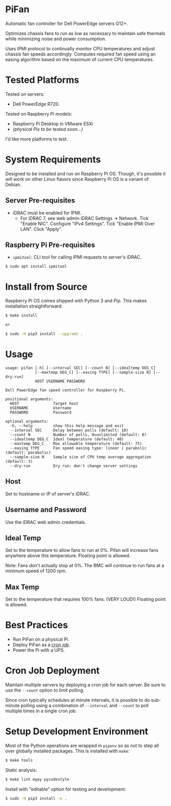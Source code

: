 # PiFan
Automatic fan controller for Dell PowerEdge servers G12+.

Optimizes chassis fans to run as low as necessary to maintain safe thermals
while minimizing noise and power consumption.

Uses IPMI protocol to continually monitor CPU temperatures and adjust chassis
fan speeds accordingly.  Computes required fan speed using an easing algorithm
based on the maximum of current CPU temperatures.

# Tested Platforms
Tested on servers:

* Dell PowerEdge R720.

Tested on Raspberry Pi models:

* Raspberry Pi Desktop in VMware ESXi
* *(physical Pis to be tested soon...)*

I'd like more platforms to test.

# System Requirements
Designed to be installed and run on Raspberry Pi OS.  Though, it's possible it will work on other Linux flavors since Raspberry Pi OS is a variant of Debian.

## Server Pre-requisites
* iDRAC must be enabled for IPMI.
   * For iDRAC 7, see web admin iDRAC Settings -> Network.  Tick "Enable NIC".  Configure "IPv4 Settings".  Tick "Enable IPMI Over LAN".  Click "Apply".

## Raspberry Pi Pre-requisites
* `ipmitool`: CLI tool for calling IPMI requests to server's iDRAC.

```
$ sudo apt install ipmitool
```

# Install from Source
Raspberry Pi OS comes shipped with Python 3 and Pip.  This makes installation straightforward:

```sh
$ make install

or

$ sudo -H pip3 install --upgrade .
```

# Usage
```
usage: pifan [-h] [--interval SEC] [--count N] [--idealtemp DEG_C]
             [--maxtemp DEG_C] [--easing TYPE] [--sample-size N] [--dry-run]
             HOST USERNAME PASSWORD

Dell PowerEdge fan speed controller for Raspberry Pi.

positional arguments:
  HOST               Target host
  USERNAME           Username
  PASSWORD           Password

optional arguments:
  -h, --help         show this help message and exit
  --interval SEC     Delay between polls (default: 10)
  --count N          Number of polls, 0=unlimited (default: 0)
  --idealtemp DEG_C  Ideal temperature (default: 40)
  --maxtemp DEG_C    Max allowable temperature (default: 75)
  --easing TYPE      Fan speed easing type: linear | parabolic (default: parabolic)
  --sample-size N    Sample size of CPU temp average aggregation (default: 3)
  --dry-run          Dry run: don't change server settings
```

## Host
Set to hostname or IP of server's iDRAC.

## Username and Password
Use the iDRAC web admin credentials.

## Ideal Temp
Set to the temperature to allow fans to run at 0%.  Pifan will increase fans
anywhere above this temperature.  Floating point is allowed.

Note: Fans don't actually stop at 0%.  The BMC will continue to run fans at a
minimum speed of 1200 rpm.

## Max Temp
Set to the temperature that requires 100% fans. (VERY LOUD!)  Floating point is
allowed.

# Best Practices
* Run PiFan on a physical Pi.
* Deploy PiFan as a [cron job](#cron-job-deployment).
* Power the Pi with a UPS.

# Cron Job Deployment
Maintain multiple servers by deploying a cron job for each server.  Be sure to
use the `--count` option to limit polling.

Since cron typically schedules at minute intervals, it is possible to do
sub-minute polling using a combination of `--interval` and `--count` to poll
multiple times in a single cron job.

# Setup Development Environment
Most of the Python operations are wrapped in `pipenv` so as not to step all
over globally installed packages.  This is installed with `make`:

```sh
$ make tools
```

Static analysis:
```sh
$ make lint mypy pycodestyle
```

Install with "editable" option for testing and development:
```sh
$ sudo -H pip3 install -e .
```
